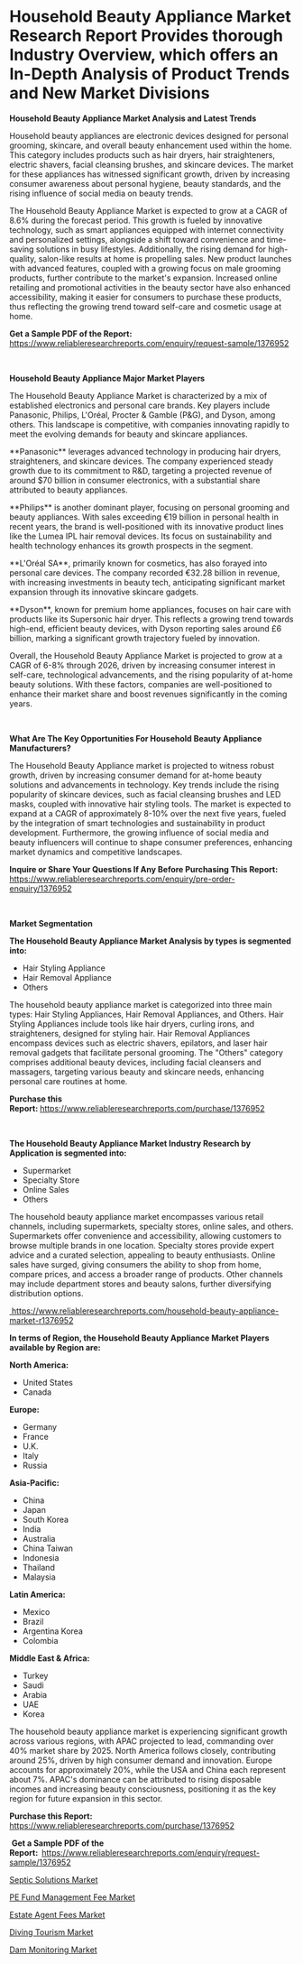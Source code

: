 <p><h1>Household Beauty Appliance Market Research Report Provides thorough Industry Overview, which offers an In-Depth Analysis of Product Trends and New Market Divisions</h1></p><p><strong>Household Beauty Appliance Market Analysis and Latest Trends</strong></p>
<p><p>Household beauty appliances are electronic devices designed for personal grooming, skincare, and overall beauty enhancement used within the home. This category includes products such as hair dryers, hair straighteners, electric shavers, facial cleansing brushes, and skincare devices. The market for these appliances has witnessed significant growth, driven by increasing consumer awareness about personal hygiene, beauty standards, and the rising influence of social media on beauty trends.</p><p>The Household Beauty Appliance Market is expected to grow at a CAGR of 8.6% during the forecast period. This growth is fueled by innovative technology, such as smart appliances equipped with internet connectivity and personalized settings, alongside a shift toward convenience and time-saving solutions in busy lifestyles. Additionally, the rising demand for high-quality, salon-like results at home is propelling sales. New product launches with advanced features, coupled with a growing focus on male grooming products, further contribute to the market's expansion. Increased online retailing and promotional activities in the beauty sector have also enhanced accessibility, making it easier for consumers to purchase these products, thus reflecting the growing trend toward self-care and cosmetic usage at home.</p></p>
<p><strong>Get a Sample PDF of the Report:&nbsp;</strong> <a href="https://www.reliableresearchreports.com/enquiry/request-sample/1376952?utm_campaign=1424&utm_medium=2&utm_source=Github&utm_content=ia&utm_term=23102024&utm_id=household-beauty-appliance">https://www.reliableresearchreports.com/enquiry/request-sample/1376952</a></p>
<p>&nbsp;</p>
<p><strong>Household Beauty Appliance Major Market Players</strong></p>
<p><p>The Household Beauty Appliance Market is characterized by a mix of established electronics and personal care brands. Key players include Panasonic, Philips, L'Oréal, Procter & Gamble (P&G), and Dyson, among others. This landscape is competitive, with companies innovating rapidly to meet the evolving demands for beauty and skincare appliances.</p><p>**Panasonic** leverages advanced technology in producing hair dryers, straighteners, and skincare devices. The company experienced steady growth due to its commitment to R&D, targeting a projected revenue of around $70 billion in consumer electronics, with a substantial share attributed to beauty appliances.</p><p>**Philips** is another dominant player, focusing on personal grooming and beauty appliances. With sales exceeding €19 billion in personal health in recent years, the brand is well-positioned with its innovative product lines like the Lumea IPL hair removal devices. Its focus on sustainability and health technology enhances its growth prospects in the segment.</p><p>**L'Oréal SA**, primarily known for cosmetics, has also forayed into personal care devices. The company recorded €32.28 billion in revenue, with increasing investments in beauty tech, anticipating significant market expansion through its innovative skincare gadgets.</p><p>**Dyson**, known for premium home appliances, focuses on hair care with products like its Supersonic hair dryer. This reflects a growing trend towards high-end, efficient beauty devices, with Dyson reporting sales around £6 billion, marking a significant growth trajectory fueled by innovation.</p><p>Overall, the Household Beauty Appliance Market is projected to grow at a CAGR of 6-8% through 2026, driven by increasing consumer interest in self-care, technological advancements, and the rising popularity of at-home beauty solutions. With these factors, companies are well-positioned to enhance their market share and boost revenues significantly in the coming years.</p></p>
<p>&nbsp;</p>
<p><strong>What Are The Key Opportunities For Household Beauty Appliance Manufacturers?</strong></p>
<p><p>The Household Beauty Appliance market is projected to witness robust growth, driven by increasing consumer demand for at-home beauty solutions and advancements in technology. Key trends include the rising popularity of skincare devices, such as facial cleansing brushes and LED masks, coupled with innovative hair styling tools. The market is expected to expand at a CAGR of approximately 8-10% over the next five years, fueled by the integration of smart technologies and sustainability in product development. Furthermore, the growing influence of social media and beauty influencers will continue to shape consumer preferences, enhancing market dynamics and competitive landscapes.</p></p>
<p><strong>Inquire or Share Your Questions If Any Before Purchasing This Report:</strong> <a href="https://www.reliableresearchreports.com/enquiry/pre-order-enquiry/1376952?utm_campaign=1424&utm_medium=2&utm_source=Github&utm_content=ia&utm_term=23102024&utm_id=household-beauty-appliance">https://www.reliableresearchreports.com/enquiry/pre-order-enquiry/1376952</a></p>
<p>&nbsp;</p>
<p><strong>Market Segmentation</strong></p>
<p><strong>The Household Beauty Appliance Market Analysis by types is segmented into:</strong></p>
<p><ul><li>Hair Styling Appliance</li><li>Hair Removal Appliance</li><li>Others</li></ul></p>
<p><p>The household beauty appliance market is categorized into three main types: Hair Styling Appliances, Hair Removal Appliances, and Others. Hair Styling Appliances include tools like hair dryers, curling irons, and straighteners, designed for styling hair. Hair Removal Appliances encompass devices such as electric shavers, epilators, and laser hair removal gadgets that facilitate personal grooming. The "Others" category comprises additional beauty devices, including facial cleansers and massagers, targeting various beauty and skincare needs, enhancing personal care routines at home.</p></p>
<p><strong>Purchase this Report:&nbsp;</strong><a href="https://www.reliableresearchreports.com/purchase/1376952?utm_campaign=1424&utm_medium=2&utm_source=Github&utm_content=ia&utm_term=23102024&utm_id=household-beauty-appliance">https://www.reliableresearchreports.com/purchase/1376952</a></p>
<p>&nbsp;</p>
<p><strong>The Household Beauty Appliance Market Industry Research by Application is segmented into:</strong></p>
<p><ul><li>Supermarket</li><li>Specialty Store</li><li>Online Sales</li><li>Others</li></ul></p>
<p><p>The household beauty appliance market encompasses various retail channels, including supermarkets, specialty stores, online sales, and others. Supermarkets offer convenience and accessibility, allowing customers to browse multiple brands in one location. Specialty stores provide expert advice and a curated selection, appealing to beauty enthusiasts. Online sales have surged, giving consumers the ability to shop from home, compare prices, and access a broader range of products. Other channels may include department stores and beauty salons, further diversifying distribution options.</p></p>
<p><a href="https://www.reliableresearchreports.com/household-beauty-appliance-market-r1376952?utm_campaign=1424&utm_medium=2&utm_source=Github&utm_content=ia&utm_term=23102024&utm_id=household-beauty-appliance">&nbsp;https://www.reliableresearchreports.com/household-beauty-appliance-market-r1376952</a></p>
<p><strong>In terms of Region, the Household Beauty Appliance Market Players available by Region are:</strong></p>
<p>
    <p> <strong> North America: </strong>
        <ul>
            <li>United States</li>
            <li>Canada</li>
        </ul>
        </p> 
    <p> <strong> Europe: </strong>
        <ul>
            <li>Germany</li>
            <li>France</li>
            <li>U.K.</li>
            <li>Italy</li>
            <li>Russia</li>
        </ul>
        </p> 
    <p> <strong> Asia-Pacific: </strong>
        <ul>
            <li>China</li>
            <li>Japan</li>
            <li>South Korea</li>
            <li>India</li>
            <li>Australia</li>
            <li>China Taiwan</li>
            <li>Indonesia</li>
            <li>Thailand</li>
            <li>Malaysia</li>
        </ul>
        </p> 
    <p> <strong> Latin America: </strong>
        <ul>
            <li>Mexico</li>
            <li>Brazil</li>
            <li>Argentina Korea</li>
            <li>Colombia</li>
        </ul>
        </p> 
    <p> <strong> Middle East & Africa: </strong>
        <ul>
            <li>Turkey</li>
            <li>Saudi</li>
            <li>Arabia</li>
            <li>UAE</li>
            <li>Korea</li>
        </ul>
    </p>
    </p>
<p><p>The household beauty appliance market is experiencing significant growth across various regions, with APAC projected to lead, commanding over 40% market share by 2025. North America follows closely, contributing around 25%, driven by high consumer demand and innovation. Europe accounts for approximately 20%, while the USA and China each represent about 7%. APAC's dominance can be attributed to rising disposable incomes and increasing beauty consciousness, positioning it as the key region for future expansion in this sector.</p></p>
<p><strong>Purchase this Report: </strong><a href="https://www.reliableresearchreports.com/purchase/1376952?utm_campaign=1424&utm_medium=2&utm_source=Github&utm_content=ia&utm_term=23102024&utm_id=household-beauty-appliance">https://www.reliableresearchreports.com/purchase/1376952</a></p>
<p>&nbsp;<strong>Get a Sample PDF of the Report:&nbsp;&nbsp;</strong><a href="https://www.reliableresearchreports.com/enquiry/request-sample/1376952?utm_campaign=1424&utm_medium=2&utm_source=Github&utm_content=ia&utm_term=23102024&utm_id=household-beauty-appliance">https://www.reliableresearchreports.com/enquiry/request-sample/1376952</a></p>
<p><strong></strong></p>
<p><p><a href="https://www.linkedin.com/pulse/septic-solutions-market-essentials-key-players-demand-drivers-z1wee?utm_campaign=1424&utm_medium=2&utm_source=Github&utm_content=ia&utm_term=23102024&utm_id=household-beauty-appliance">Septic Solutions Market</a></p><p><a href="https://www.linkedin.com/pulse/global-pe-fund-management-fee-market-focus-application-kitse?utm_campaign=1424&utm_medium=2&utm_source=Github&utm_content=ia&utm_term=23102024&utm_id=household-beauty-appliance">PE Fund Management Fee Market</a></p><p><a href="https://www.linkedin.com/pulse/estate-agent-fees-market-global-regional-analysis-focus-0whye?utm_campaign=1424&utm_medium=2&utm_source=Github&utm_content=ia&utm_term=23102024&utm_id=household-beauty-appliance">Estate Agent Fees Market</a></p><p><a href="https://www.linkedin.com/pulse/diving-tourism-market-segmentation-in-depth-analysis-professional-kivze?utm_campaign=1424&utm_medium=2&utm_source=Github&utm_content=ia&utm_term=23102024&utm_id=household-beauty-appliance">Diving Tourism Market</a></p><p><a href="https://www.linkedin.com/pulse/insights-dam-monitoring-industry-market-financial-status-size-sttwe?utm_campaign=1424&utm_medium=2&utm_source=Github&utm_content=ia&utm_term=23102024&utm_id=household-beauty-appliance">Dam Monitoring Market</a></p></p>